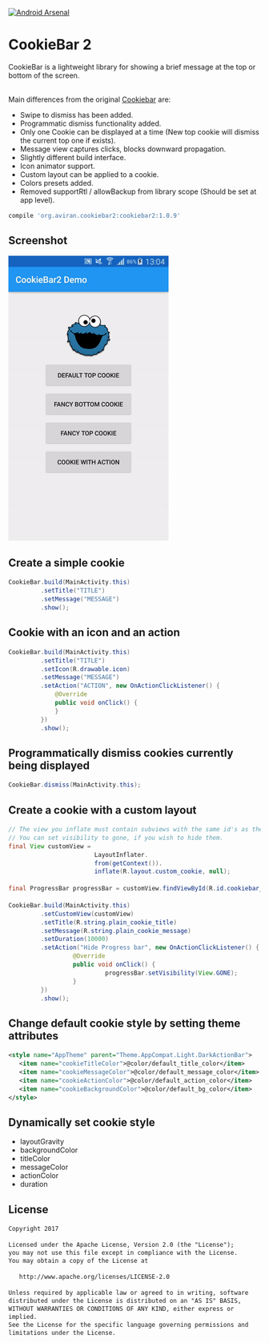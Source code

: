 [![Android Arsenal](https://img.shields.io/badge/Android%20Arsenal-CookieBar2-brightgreen.svg?style=flat)](https://android-arsenal.com/details/1/6122)

CookieBar 2
===============
CookieBar is a lightweight library for showing a brief message at the top or bottom of the screen.<br/><br/>

Main differences from the original <a href="https://github.com/liuguangqiang/CookieBar/">Cookiebar</a> are:

* Swipe to dismiss has been added.
* Programmatic dismiss functionality added.
* Only one Cookie can be displayed at a time (New top cookie will dismiss the current top one if exists).
* Message view captures clicks, blocks downward propagation.
* Slightly different build interface.
* Icon animator support.
* Custom layout can be applied to a cookie.
* Colors presets added.
* Removed supportRtl / allowBackup from library scope (Should be set at app level).

```gradle
compile 'org.aviran.cookiebar2:cookiebar2:1.0.9'
```

## Screenshot
<img src="https://raw.githubusercontent.com/AviranAbady/storage/master/cookiebar2.gif">

## Create a simple cookie
```java
CookieBar.build(MainActivity.this)
         .setTitle("TITLE")
         .setMessage("MESSAGE")
         .show();
```

## Cookie with an icon and an action
```java
CookieBar.build(MainActivity.this)
         .setTitle("TITLE")
         .setIcon(R.drawable.icon)
         .setMessage("MESSAGE")
         .setAction("ACTION", new OnActionClickListener() {
             @Override
             public void onClick() {
             }
         })
         .show();
```

## Programmatically dismiss cookies currently being displayed
```java
CookieBar.dismiss(MainActivity.this);

```


## Create a cookie with a custom layout
```java
// The view you inflate must contain subviews with the same id's as the original layout_cookie.xml
// You can set visibility to gone, if you wish to hide them.
final View customView =
                        LayoutInflater.
                        from(getContext()).
                        inflate(R.layout.custom_cookie, null);

final ProgressBar progressBar = customView.findViewById(R.id.cookiebar_progressbar);

CookieBar.build(MainActivity.this)
         .setCustomView(customView)
         .setTitle(R.string.plain_cookie_title)
         .setMessage(R.string.plain_cookie_message)
         .setDuration(10000)
         .setAction("Hide Progress bar", new OnActionClickListener() {
                  @Override
                  public void onClick() {
                           progressBar.setVisibility(View.GONE);
                  }
         })
         .show();
```

## Change default cookie style by setting theme attributes

```xml
<style name="AppTheme" parent="Theme.AppCompat.Light.DarkActionBar">
   <item name="cookieTitleColor">@color/default_title_color</item>
   <item name="cookieMessageColor">@color/default_message_color</item>
   <item name="cookieActionColor">@color/default_action_color</item>
   <item name="cookieBackgroundColor">@color/default_bg_color</item>
</style>
```

## Dynamically set cookie style
 * layoutGravity
 * backgroundColor
 * titleColor
 * messageColor
 * actionColor
 * duration

## License

    Copyright 2017

    Licensed under the Apache License, Version 2.0 (the "License");
    you may not use this file except in compliance with the License.
    You may obtain a copy of the License at

       http://www.apache.org/licenses/LICENSE-2.0

    Unless required by applicable law or agreed to in writing, software
    distributed under the License is distributed on an "AS IS" BASIS,
    WITHOUT WARRANTIES OR CONDITIONS OF ANY KIND, either express or implied.
    See the License for the specific language governing permissions and
    limitations under the License.